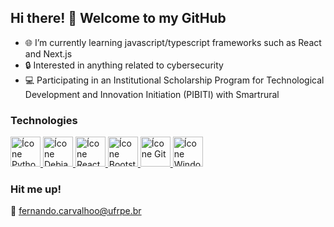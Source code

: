   ## Hi there! 👋 Welcome to my GitHub

- 🌐 I’m currently learning javascript/typescript frameworks such as React and Next.js
- 🔒 Interested in anything related to cybersecurity
- 💻 Participating in an Institutional Scholarship Program for Technological Development and Innovation Initiation (PIBITI) with Smartrural

### Technologies
<p>
    <a href="https://www.python.org/"> <img src="https://cdn.jsdelivr.net/gh/devicons/devicon@latest/icons/python/python-original.svg" width="48" height="48" alt="Ícone Python" />
        </a>
    <a href="https://www.debian.org/index.pt.html"> <img src="https://cdn.jsdelivr.net/gh/devicons/devicon@latest/icons/debian/debian-original.svg" width="48" height="48" alt="Ícone Debian" />
        </a>
     <a href="https://react.dev/"> <img src="https://cdn.jsdelivr.net/gh/devicons/devicon@latest/icons/react/react-original.svg" width="48" height="48" alt="Ícone React"/>
        </a>
     <a href="https://getbootstrap.com/"> <img src="https://cdn.jsdelivr.net/gh/devicons/devicon@latest/icons/bootstrap/bootstrap-original.svg" height="48" width="48" alt="Ícone Bootstrap"/>
        </a>
    <a href="https://git-scm.com/"> <img src="https://cdn.jsdelivr.net/gh/devicons/devicon@latest/icons/git/git-original.svg" width="48" height="48" alt="Ícone Git"/>
        </a>
     <a href="https://www.microsoft.com/pt-br/windows/?r=1"> <img src="https://cdn.jsdelivr.net/gh/devicons/devicon@latest/icons/windows11/windows11-original.svg" height="48" width="48" alt="Ícone Windows"/>
         </a>
</p>


### Hit me up!
📧 fernando.carvalhoo@ufrpe.br
